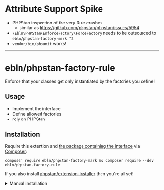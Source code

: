 Attribute Support Spike
=======================

 * PHPStan inspection of the very Rule crashes
   * similar as https://github.com/phpstan/phpstan/issues/5954
 * `\Ebln\PHPStan\EnforceFactory\ForceFactory` needs to be outsourced to `ebln/phpstan-factory-mark ^2`
 * `vendor/bin/phpunit` works!

----

ebln/phpstan-factory-rule
=========================

Enforce that your classes get only instantiated by the factories you define!

## Usage

* Implement the interface
* Define allowed factories
* rely on PHPStan

## Installation

Require this extention and [the package containing the interface](https://github.com/ebln/phpstan-factory-mark) via [Composer](https://getcomposer.org/):

```
composer require ebln/phpstan-factory-mark && composer require --dev ebln/phpstan-factory-rule
```

If you also install [phpstan/extension-installer](https://github.com/phpstan/extension-installer) then you're all set!

<details>
  <summary>Manual installation</summary>

If you don't want to use `phpstan/extension-installer`, just specify the rule in your project's PHPStan config:

```
rules:
    - \Ebln\PHPStan\EnforceFactory\ForceFactoryRule
```
</details>

